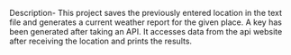 Description-
This project saves the previously entered location in the text file and generates a current weather report for the given place. A key has been generated after taking an API. It accesses data from the api website after receiving the location and prints the results.
